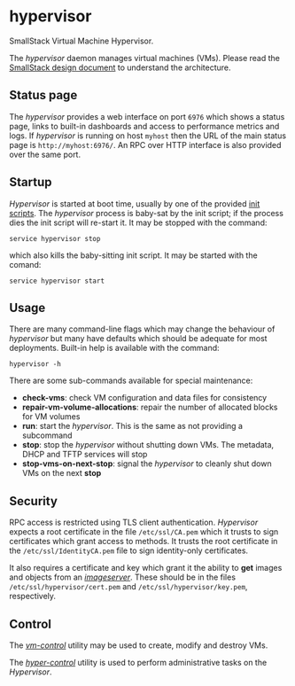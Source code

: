 # hypervisor
SmallStack Virtual Machine Hypervisor.

The *hypervisor* daemon manages virtual machines (VMs). Please read the
[SmallStack design document](https://bit.ly/SmallStack) to understand the
architecture.

## Status page
The *hypervisor* provides a web interface on port `6976` which shows a status
page, links to built-in dashboards and access to performance metrics and logs.
If *hypervisor* is running on host `myhost` then the URL of the main
status page is `http://myhost:6976/`. An RPC over HTTP interface is also
provided over the same port.


## Startup
*Hypervisor* is started at boot time, usually by one of the provided
[init scripts](../../init.d/). The *hypervisor* process is baby-sat by the init
script; if the process dies the init script will re-start it. It may be stopped
with the command:

```
service hypervisor stop
```

which also kills the baby-sitting init script. It may be started with the
comand:

```
service hypervisor start
```

## Usage
There are many command-line flags which may change the behaviour of
*hypervisor* but many have defaults which should be adequate for most
deployments. Built-in help is available with the command:

```
hypervisor -h
```

There are some sub-commands available for special maintenance:

- **check-vms**: check VM configuration and data files for consistency
- **repair-vm-volume-allocations**: repair the number of allocated blocks for
                                    VM volumes
- **run**: start the *hypervisor*. This is the same as not providing a
           subcommand
- **stop**: stop the *hypervisor* without shutting down VMs. The metadata,
            DHCP and TFTP services will stop
- **stop-vms-on-next-stop**: signal the *hypervisor* to cleanly shut down
                             VMs on the next **stop**

## Security
RPC access is restricted using TLS client authentication. *Hypervisor* expects
a root certificate in the file `/etc/ssl/CA.pem` which it trusts to sign
certificates which grant access to methods. It trusts the root certificate in
the `/etc/ssl/IdentityCA.pem` file to sign identity-only certificates.

It also requires a certificate and key which grant it the ability to **get**
images and objects from an *[imageserver](../imageserver/README.md)*. These
should be in the files
`/etc/ssl/hypervisor/cert.pem` and `/etc/ssl/hypervisor/key.pem`, respectively.

## Control
The *[vm-control](../vm-control/README.md)* utility may be used to create,
modify and destroy VMs.

The *[hyper-control](../hyper-control/README.md)* utility is used to perform
administrative tasks on the *Hypervisor*.
